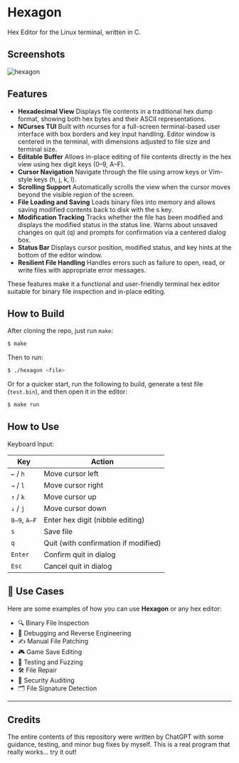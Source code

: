 # Hexagon
Hex Editor for the Linux terminal, written in C.

## Screenshots
![hexagon](https://github.com/user-attachments/assets/1045f62f-6aa5-4bec-b394-a56c24541379)

## Features

* **Hexadecimal View** Displays file contents in a traditional hex dump format, showing
both hex bytes and their ASCII representations.
* **NCurses TUI** Built with ncurses for a full-screen terminal-based user interface
with box borders and key input handling. Editor window is centered in the terminal, with dimensions adjusted
to file size and terminal size.
* **Editable Buffer** Allows in-place editing of file contents directly in the hex view
using hex digit keys (0–9, A–F).
* **Cursor Navigation** Navigate through the file using arrow keys or Vim-style keys (h,
j, k, l).
* **Scrolling Support** Automatically scrolls the view when the cursor moves beyond the
visible region of the screen.
* **File Loading and Saving** Loads binary files into memory and allows saving modified contents
back to disk with the s key.
* **Modification Tracking** Tracks whether the file has been modified and displays the modified
status in the status line. Warns about unsaved changes on quit (q) and prompts for confirmation
via a centered dialog box.
* **Status Bar** Displays cursor position, modified status, and key hints at the
bottom of the editor window.
* **Resilient File Handling** Handles errors such as failure to open, read, or write files with
appropriate error messages.

These features make it a functional and user-friendly terminal
hex editor suitable for binary file inspection and in-place editing.

## How to Build
After cloning the repo, just run `make`:
```sh
$ make
```
Then to run:
```sh
$ ./hexagon <file>
```
Or for a quicker start, run the following to build, generate a
test file (`test.bin`), and then open it in the editor:
```sh
$ make run
```
## How to Use

Keyboard Input:

<div align="center">

| Key          | Action                               |
| ------------ | ------------------------------------ |
| `←` / `h`    | Move cursor left                     |
| `→` / `l`    | Move cursor right                    |
| `↑` / `k`    | Move cursor up                       |
| `↓` / `j`    | Move cursor down                     |
| `0–9`, `A–F` | Enter hex digit (nibble editing)     |
| `s`          | Save file                            |
| `q`          | Quit (with confirmation if modified) |
| `Enter`      | Confirm quit in dialog               |
| `Esc`        | Cancel quit in dialog                |

</div>

## 🧰 Use Cases

Here are some examples of how you can use **Hexagon** or any hex editor:

- 🔍 Binary File Inspection
- 🐞 Debugging and Reverse Engineering
- ✍️ Manual File Patching
- 🎮 Game Save Editing
- 🧪 Testing and Fuzzing
- 🛠 File Repair
- 🔐 Security Auditing
- 🗂 File Signature Detection

---
## Credits
The entire contents of this repository were written by ChatGPT
with some guidance, testing, and minor bug fixes by myself. This
is a real program that really works... try it out!
